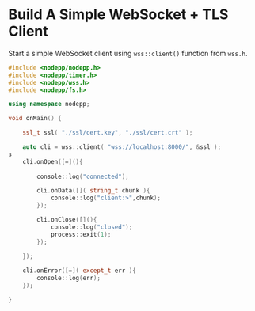 # Build A Simple WebSocket + TLS Client 

Start a simple WebSocket client using `wss::client()` function from `wss.h`.

```cpp
#include <nodepp/nodepp.h>
#include <nodepp/timer.h>
#include <nodepp/wss.h>
#include <nodepp/fs.h>

using namespace nodepp;

void onMain() {

    ssl_t ssl( "./ssl/cert.key", "./ssl/cert.crt" );

    auto cli = wss::client( "wss://localhost:8000/", &ssl );
s    
    cli.onOpen([=](){ 
        
        console::log("connected"); 

        cli.onData([]( string_t chunk ){ 
            console::log("client:>",chunk); 
        });

        cli.onClose([](){ 
            console::log("closed"); 
            process::exit(1);
        });
        
    });

    cli.onError([=]( except_t err ){
        console::log(err);
    });

}
```